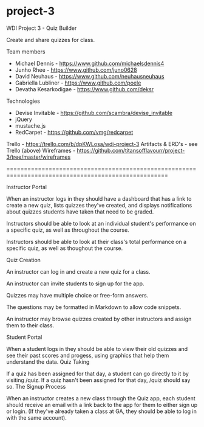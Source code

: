 # project-3
WDI Project 3 - Quiz Builder

Create and share quizzes for class.

Team members
  - Michael Dennis - https://www.github.com/michaelsdennis4
  - Junho Rhee - https://www.github.com/juno0628
  - David Neuhaus - https://www.github.com/neuhausneuhaus
  - Gabriella Lubliner - https://www.github.com/poele
  - Devatha Kesarkodigae - https://www.github.com/deksr
  
Technologies
  - Devise Invitable - https://github.com/scambra/devise_invitable
  - jQuery
  - mustache.js
  - RedCarpet - https://github.com/vmg/redcarpet
  
Trello - https://trello.com/b/dpKWLosa/wdi-project-3
Artifacts & ERD's - see Trello (above)
Wireframes - https://github.com/titansofflavourr/project-3/tree/master/wireframes

====================================================================================================

Instructor Portal

When an instructor logs in they should have a dashboard that has a link to create a new quiz, lists quizzes they've created, and displays notifications about quizzes students have taken that need to be graded.

Instructors should be able to look at an individual student's performance on a specific quiz, as well as throughout the course.

Instructors should be able to look at their class's total performance on a specific quiz, as well as thoughout the course.

Quiz Creation

An instructor can log in and create a new quiz for a class.

An instructor can invite students to sign up for the app.

Quizzes may have multiple choice or free-form answers.

The questions may be formatted in Markdown to allow code snippets.

An instructor may browse quizzes created by other instructors and assign them to their class.

Student Portal

When a student logs in they should be able to view their old quizzes and see their past scores and progess, using graphics that help them understand the data.
Quiz Taking

If a quiz has been assigned for that day, a student can go directly to it by visiting /quiz. If a quiz hasn't been assigned for that day, /quiz should say so.
The Signup Process

When an instructor creates a new class through the Quiz app, each student should receive an email with a link back to the app for them to either sign up or login. (If they've already taken a class at GA, they should be able to log in with the same account).
